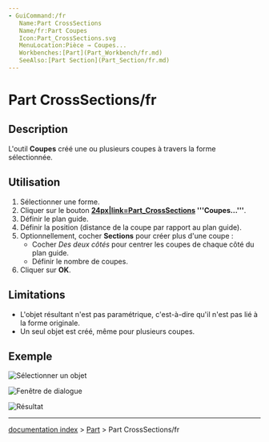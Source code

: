 ```yaml
---
- GuiCommand:/fr
   Name:Part CrossSections
   Name/fr:Part Coupes
   Icon:Part_CrossSections.svg
   MenuLocation:Pièce → Coupes...
   Workbenches:[Part](Part_Workbench/fr.md)
   SeeAlso:[Part Section](Part_Section/fr.md)
---
```


# Part CrossSections/fr

## Description

L\'outil **Coupes** créé une ou plusieurs coupes à travers la forme sélectionnée.

## Utilisation

1.  Sélectionner une forme.
2.  Cliquer sur le bouton **[24px|link=Part_CrossSections](File:Part_CrossSections.svg.md) '''Coupes...'''**.
3.  Définir le plan guide.
4.  Définir la position (distance de la coupe par rapport au plan guide).
5.  Optionnellement, cocher **Sections** pour créer plus d\'une coupe :
    -   Cocher *Des deux côtés* pour centrer les coupes de chaque côté du plan guide.
    -   Définir le nombre de coupes.
6.  Cliquer sur **OK**.

## Limitations

-   L\'objet résultant n\'est pas paramétrique, c\'est-à-dire qu\'il n\'est pas lié à la forme originale.
-   Un seul objet est créé, même pour plusieurs coupes.

## Exemple

![Sélectionner un objet](images/SectionCross1.png )

![Fenêtre de dialogue](images/SectionCross2.png )

![Résultat](images/SectionCross3.png )

---
[documentation index](../README.md) > [Part](Part_Workbench.md) > Part CrossSections/fr
